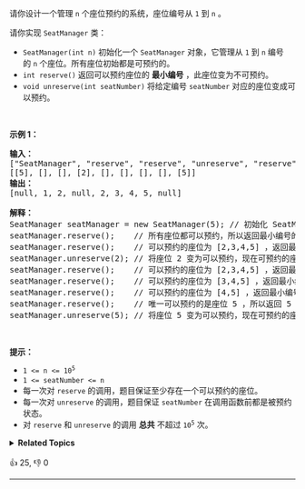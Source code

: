 <p>请你设计一个管理 <code>n</code>&nbsp;个座位预约的系统，座位编号从&nbsp;<code>1</code>&nbsp;到&nbsp;<code>n</code>&nbsp;。</p>

<p>请你实现&nbsp;<code>SeatManager</code>&nbsp;类：</p>

<ul> 
 <li><code>SeatManager(int n)</code>&nbsp;初始化一个&nbsp;<code>SeatManager</code>&nbsp;对象，它管理从 <code>1</code>&nbsp;到 <code>n</code>&nbsp;编号的&nbsp;<code>n</code>&nbsp;个座位。所有座位初始都是可预约的。</li> 
 <li><code>int reserve()</code>&nbsp;返回可以预约座位的&nbsp;<strong>最小编号</strong>&nbsp;，此座位变为不可预约。</li> 
 <li><code>void unreserve(int seatNumber)</code>&nbsp;将给定编号&nbsp;<code>seatNumber</code>&nbsp;对应的座位变成可以预约。</li> 
</ul>

<p>&nbsp;</p>

<p><strong>示例 1：</strong></p>

<pre><strong>输入：</strong>
["SeatManager", "reserve", "reserve", "unreserve", "reserve", "reserve", "reserve", "reserve", "unreserve"]
[[5], [], [], [2], [], [], [], [], [5]]
<strong>输出：</strong>
[null, 1, 2, null, 2, 3, 4, 5, null]

<strong>解释：</strong>
SeatManager seatManager = new SeatManager(5); // 初始化 SeatManager ，有 5 个座位。
seatManager.reserve();    // 所有座位都可以预约，所以返回最小编号的座位，也就是 1 。
seatManager.reserve();    // 可以预约的座位为 [2,3,4,5] ，返回最小编号的座位，也就是 2 。
seatManager.unreserve(2); // 将座位 2 变为可以预约，现在可预约的座位为 [2,3,4,5] 。
seatManager.reserve();    // 可以预约的座位为 [2,3,4,5] ，返回最小编号的座位，也就是 2 。
seatManager.reserve();    // 可以预约的座位为 [3,4,5] ，返回最小编号的座位，也就是 3 。
seatManager.reserve();    // 可以预约的座位为 [4,5] ，返回最小编号的座位，也就是 4 。
seatManager.reserve();    // 唯一可以预约的是座位 5 ，所以返回 5 。
seatManager.unreserve(5); // 将座位 5 变为可以预约，现在可预约的座位为 [5] 。
</pre>

<p>&nbsp;</p>

<p><strong>提示：</strong></p>

<ul> 
 <li><code>1 &lt;= n &lt;= 10<sup>5</sup></code></li> 
 <li><code>1 &lt;= seatNumber &lt;= n</code></li> 
 <li>每一次对&nbsp;<code>reserve</code>&nbsp;的调用，题目保证至少存在一个可以预约的座位。</li> 
 <li>每一次对&nbsp;<code>unreserve</code>&nbsp;的调用，题目保证&nbsp;<code>seatNumber</code>&nbsp;在调用函数前都是被预约状态。</li> 
 <li>对&nbsp;<code>reserve</code> 和&nbsp;<code>unreserve</code>&nbsp;的调用&nbsp;<strong>总共</strong>&nbsp;不超过&nbsp;<code>10<sup>5</sup></code>&nbsp;次。</li> 
</ul>

<details><summary><strong>Related Topics</strong></summary>设计 | 堆（优先队列）</details><br>

<div>👍 25, 👎 0<span style='float: right;'></span></div>

<div id="labuladong"><hr>

</div>

